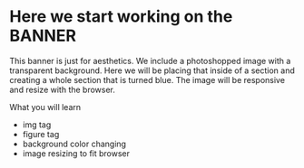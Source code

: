 # Here we start working on the BANNER
This banner is just for aesthetics. We include a photoshopped image with a transparent background. Here we will be placing that inside of a section and creating a whole section that is turned blue. The image will be responsive and resize with the browser.


What you will learn
* img tag
* figure tag
* background color changing
* image resizing to fit browser
